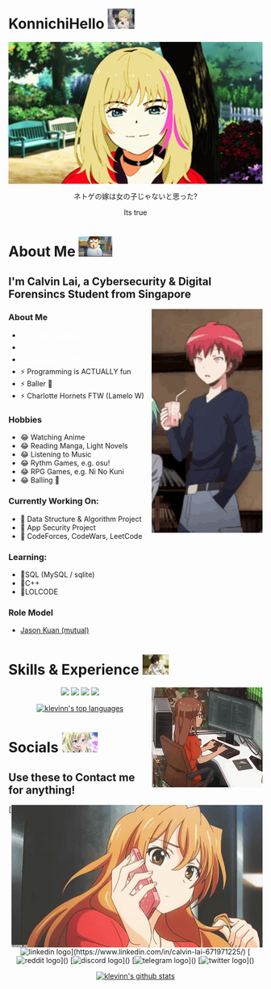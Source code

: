 # KonnichiHello <img height="40" src="https://github.com/klevinn/klevinn/blob/main/assets/waving.gif"/>

<div align="center">
   <a href="https://plancke.io/hypixel/player/stats/underwearbrand" >
    <img hight="300" width="700" alt="Banner GIF" align="center" src="https://github.com/klevinn/klevinn/blob/master/assets/banner.gif">
  </a>
  <p>ネトゲの嫁は女の子じゃないと思った?</p>
  <p>Its true</p>
</div>

# About Me <img height="40" src="https://github.com/klevinn/klevinn/blob/main/assets/about.gif"/>

## I'm Calvin Lai, a Cybersecurity & Digital Forensincs Student from Singapore

<div align="center">
  <img src="https://github.com/klevinn/klevinn/blob/main/assets/profile.gif" align="right">
</div>

### About Me
- <a style="color:white;" href="https://codeforces.com/profile/klevinn">⚡ Actual Noobgrammer</a>
- <a style="color:white;" href="https://steamcommunity.com/id/kirisakibestgirl/">⚡ Gamer</a>
- <a style="color:white;" href="https://myanimelist.net/profile/klevinn">⚡ Manga Stan (Manga > Anime)</a>
- ⚡ Programming is ACTUALLY fun
- ⚡ Baller 🏀 
- ⚡ Charlotte Hornets FTW (Lamelo W)

### Hobbies
- 😂 Watching Anime
- 😂 Reading Manga, Light Novels
- 😂 Listening to Music
- 😂 Rythm Games, e.g. osu!
- 😂 RPG Games, e.g. Ni No Kuni
- 😂 Balling 🏀

### Currently Working On:
- 🌱 Data Structure & Algorithm Project
- 🌱 App Security Project
- 🌱 CodeForces, CodeWars, LeetCode

### Learning:
- 🤔SQL (MySQL / sqlite)
- 🤔C++
- 🤔LOLCODE

### Role Model
- <a href="https://github.com/KJHJason">Jason Kuan (mutual)</a>

# Skills & Experience <img height="40" src="https://github.com/klevinn/klevinn/blob/main/assets/skills.gif"/>

<div align="center">
  <img src="https://github.com/klevinn/klevinn/blob/main/assets/coding.gif" align="right">
</div>

<p align="center">
  <img src="https://img.shields.io/badge/python-3670A0?style=for-the-badge&logo=python&logoColor=ffdd54"/> <img src="https://img.shields.io/badge/html5-%23E34F26.svg?style=for-the-badge&logo=html5&logoColor=white"/> <img src="https://img.shields.io/badge/css3-%231572B6.svg?style=for-the-badge&logo=css3&logoColor=white"/> <img src="https://img.shields.io/badge/javascript-%23323330.svg?style=for-the-badge&logo=javascript&logoColor=%23F7DF1E"/> <br>

</p>
<p align="center">
  <a href="https://github.com/klevinn"><img src="https://github-readme-stats.vercel.app/api/top-langs/?username=klevinn&layout=compact&theme=dark&hide=html" alt="klevinn's top languages"></a>
</p>

# Socials <img height="40" src="https://github.com/klevinn/klevinn/blob/main/assets/addict.gif"/>

## Use these to Contact me for anything!

<div align="center">
  <img src="https://github.com/klevinn/klevinn/blob/main/assets/calling.gif" align="right">
</div>

<p align="center">
  [<img src='https://img.shields.io/badge/linkedin-%230077B5.svg?style=for-the-badge&logo=linkedin&logoColor=white' alt='linkedin logo' height='40'>](https://www.linkedin.com/in/calvin-lai-671971225/)
  [<img src='https://img.shields.io/badge/Aimaweeaboo_-FF4500?style=for-the-badge&logo=reddit&logoColor=white' alt='reddit logo' height='40'>]()
  [<img src='https://img.shields.io/badge/%3C@noisy#6969%3E-%237289DA.svg?style=for-the-badge&logo=discord&logoColor=white' alt='discord logo' height='40'>]()
  [<img src='https://img.shields.io/badge/@woyaochibingqiling-2CA5E0?style=for-the-badge&logo=telegram&logoColor=white' alt='telegram logo' height='40'>]()
  [<img src='https://img.shields.io/badge/@mrweeaboo_-%231DA1F2.svg?style=for-the-badge&logo=Twitter&logoColor=white' alt='twitter logo' height='40'>]()
  <br>
</p>

<p align="center">
  <a href="https://github.com/klevinn"><img src="https://github-readme-stats.vercel.app/api?username=klevinn&count_private=true&show_icons=true&theme=gruvbox" alt="klevinn's github stats"></a>
</p>
<!--
**klevinn/klevinn** is a ✨ _special_ ✨ repository because its `README.md` (this file) appears on your GitHub profile.

Here are some ideas to get you started:

- 🔭 I’m currently working on ...
- 🌱 I’m currently learning ...
- 👯 I’m looking to collaborate on ...
- 🤔 I’m looking for help with ...
- 💬 Ask me about ...
- 📫 How to reach me: ...
- 😄 Pronouns: ...
- ⚡ Fun fact: ...
-->